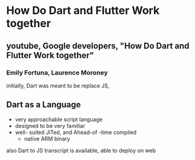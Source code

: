 # How Do Dart and Flutter Work together

## youtube, Google developers, "How Do Dart and Flutter Work together"
### Emily Fortuna, Laurence Moroney
initially, Dart was meant to be replace JS, 
## Dart as a Language
- very  approachable script language
- designed to be very familiar
- well- suited JITed, and Ahead-of -time compiled
  - native ARM binary
  
also Dart to JS transcript is available, able to deploy on web
